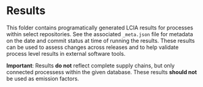 # Results

This folder contains programatically generated LCIA results for processes within select repositories.
See the associated `_meta.json` file for metadata on the date and commit status at time of running the results.
These results can be used to assess changes across releases and to help validate process level results in external software tools.

**Important**: Results **do not** reflect complete supply chains, but only connected processess within the given database.
These results **should not** be used as emission factors.
